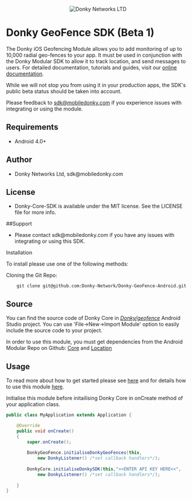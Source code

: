 <p align="center" >
  <img src="https://avatars2.githubusercontent.com/u/11334935?v=3&s=200" alt="Donky Networks LTD" title="Donky Network SDK">
</p>

# Donky GeoFence SDK (Beta 1)

The Donky iOS Geofencing Module allows you to add monitoring of up to 10,000 radial geo-fences to your app. It must be used in conjunction with the Donky Modular SDK to allow it to track location, and send messages to users. For detailed documentation, tutorials and guides, visit our [online documentation](http://docs.mobiledonky.com/docs/set-up-guide).

While we will not stop you from using it in your production apps, the SDK's public beta status should be taken into account. 

Please feedback to [sdk@mobiledonky.com](mailto:sdk@mobiledonky.com) if you experience issues with integrating or using the module.

## Requirements

<ul>
<li>Android 4.0+</li>
</ul>

## Author

<ul>
<li>Donky Networks Ltd, sdk@mobiledonky.com</li>
</ul>

## License

<ul>
<li>Donky-Core-SDK is available under the MIT license. See the LICENSE file for more info.</li>
</ul>

##Support

<ul>
<li>Please contact sdk@mobiledonky.com if you have any issues with integrating or using this SDK.</li>
</ul>

Installation

To install please use one of the following methods:

Cloning the Git Repo:

		git clone git@github.com:Donky-Network/Donky-GeoFence-Android.git 

## Source

You can find the source code of Donky Core in [*Donky/geofence*](https://github.com/Donky-Network/Donky-GeoFence-Android/tree/master/src/Donky/geofence) Android Studio project.
You can use 'File->New->Import Module' option to easily include the source code to your project.

In order to use this module, you must get dependencies from the Android Modular Repo on Github: [Core](https://github.com/Donky-Network/DonkySDK-Android-Modular/tree/master/src/Donky/core) and [Location](https://github.com/Donky-Network/DonkySDK-Android-Modular/tree/master/src/Donky/location)

## Usage

To read more about how to get started please see [here](http://docs.mobiledonky.com/docs/set-up-guide) and for details how to use this module [here](http://docs.mobiledonky.com/docs/android-geofencing).

Initialise this module before initailising Donky Core in onCreate method of your application class.

```java
public class MyApplication extends Application {

    @Override
    public void onCreate()
    {
        super.onCreate();
		
        DonkyGeoFence.initialiseDonkyGeoFences(this, 
			new DonkyListener() /*set callback handlers*/);
      
		DonkyCore.initialiseDonkySDK(this,">>ENTER API KEY HERE<<", 
        	new DonkyListener() /*set callback handlers*/);
    		
	}
}
```